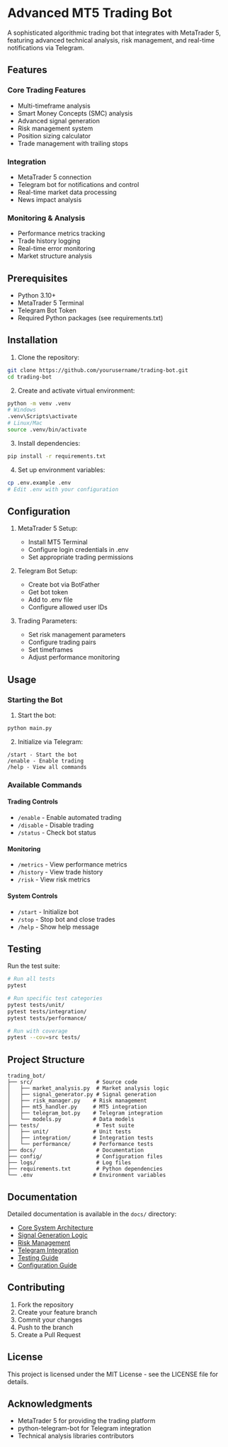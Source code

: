 # Advanced MT5 Trading Bot

A sophisticated algorithmic trading bot that integrates with MetaTrader 5, featuring advanced technical analysis, risk management, and real-time notifications via Telegram.

## Features

### Core Trading Features
- Multi-timeframe analysis
- Smart Money Concepts (SMC) analysis
- Advanced signal generation
- Risk management system
- Position sizing calculator
- Trade management with trailing stops

### Integration
- MetaTrader 5 connection
- Telegram bot for notifications and control
- Real-time market data processing
- News impact analysis

### Monitoring & Analysis
- Performance metrics tracking
- Trade history logging
- Real-time error monitoring
- Market structure analysis

## Prerequisites

- Python 3.10+
- MetaTrader 5 Terminal
- Telegram Bot Token
- Required Python packages (see requirements.txt)

## Installation

1. Clone the repository:
```bash
git clone https://github.com/yourusername/trading-bot.git
cd trading-bot
```

2. Create and activate virtual environment:
```bash
python -m venv .venv
# Windows
.venv\Scripts\activate
# Linux/Mac
source .venv/bin/activate
```

3. Install dependencies:
```bash
pip install -r requirements.txt
```

4. Set up environment variables:
```bash
cp .env.example .env
# Edit .env with your configuration
```

## Configuration

1. MetaTrader 5 Setup:
   - Install MT5 Terminal
   - Configure login credentials in .env
   - Set appropriate trading permissions

2. Telegram Bot Setup:
   - Create bot via BotFather
   - Get bot token
   - Add to .env file
   - Configure allowed user IDs

3. Trading Parameters:
   - Set risk management parameters
   - Configure trading pairs
   - Set timeframes
   - Adjust performance monitoring

## Usage

### Starting the Bot

1. Start the bot:
```bash
python main.py
```

2. Initialize via Telegram:
```
/start - Start the bot
/enable - Enable trading
/help - View all commands
```

### Available Commands

#### Trading Controls
- `/enable` - Enable automated trading
- `/disable` - Disable trading
- `/status` - Check bot status

#### Monitoring
- `/metrics` - View performance metrics
- `/history` - View trade history
- `/risk` - View risk metrics

#### System Controls
- `/start` - Initialize bot
- `/stop` - Stop bot and close trades
- `/help` - Show help message

## Testing

Run the test suite:
```bash
# Run all tests
pytest

# Run specific test categories
pytest tests/unit/
pytest tests/integration/
pytest tests/performance/

# Run with coverage
pytest --cov=src tests/
```

## Project Structure

```
trading_bot/
├── src/                    # Source code
│   ├── market_analysis.py  # Market analysis logic
│   ├── signal_generator.py # Signal generation
│   ├── risk_manager.py    # Risk management
│   ├── mt5_handler.py     # MT5 integration
│   ├── telegram_bot.py    # Telegram integration
│   └── models.py          # Data models
├── tests/                  # Test suite
│   ├── unit/              # Unit tests
│   ├── integration/       # Integration tests
│   └── performance/       # Performance tests
├── docs/                   # Documentation
├── config/                 # Configuration files
├── logs/                   # Log files
├── requirements.txt        # Python dependencies
└── .env                   # Environment variables
```

## Documentation

Detailed documentation is available in the `docs/` directory:

- [Core System Architecture](core-system-architecture.md)
- [Signal Generation Logic](signal-generation-logic.md)
- [Risk Management](risk-management.md)
- [Telegram Integration](telegram-integration.md)
- [Testing Guide](testing.md)
- [Configuration Guide](configuration.md)

## Contributing

1. Fork the repository
2. Create your feature branch
3. Commit your changes
4. Push to the branch
5. Create a Pull Request

## License

This project is licensed under the MIT License - see the LICENSE file for details.

## Acknowledgments

- MetaTrader 5 for providing the trading platform
- python-telegram-bot for Telegram integration
- Technical analysis libraries contributors 